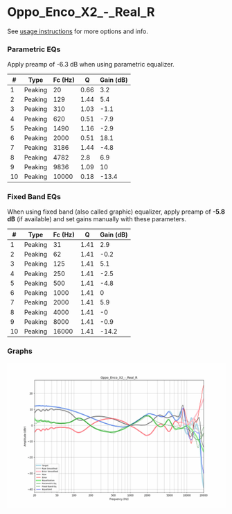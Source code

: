 # Oppo_Enco_X2_-_Real_R
See [usage instructions](https://github.com/jaakkopasanen/AutoEq#usage) for more options and info.

### Parametric EQs
Apply preamp of -6.3 dB when using parametric equalizer.

|   # | Type    |   Fc (Hz) |    Q |   Gain (dB) |
|-----|---------|-----------|------|-------------|
|   1 | Peaking |        20 | 0.66 |         3.2 |
|   2 | Peaking |       129 | 1.44 |         5.4 |
|   3 | Peaking |       310 | 1.03 |        -1.1 |
|   4 | Peaking |       620 | 0.51 |        -7.9 |
|   5 | Peaking |      1490 | 1.16 |        -2.9 |
|   6 | Peaking |      2000 | 0.51 |        18.1 |
|   7 | Peaking |      3186 | 1.44 |        -4.8 |
|   8 | Peaking |      4782 | 2.8  |         6.9 |
|   9 | Peaking |      9836 | 1.09 |        10   |
|  10 | Peaking |     10000 | 0.18 |       -13.4 |

### Fixed Band EQs
When using fixed band (also called graphic) equalizer, apply preamp of **-5.8 dB** (if available) and set gains manually with these parameters.

|   # | Type    |   Fc (Hz) |    Q |   Gain (dB) |
|-----|---------|-----------|------|-------------|
|   1 | Peaking |        31 | 1.41 |         2.9 |
|   2 | Peaking |        62 | 1.41 |        -0.2 |
|   3 | Peaking |       125 | 1.41 |         5.1 |
|   4 | Peaking |       250 | 1.41 |        -2.5 |
|   5 | Peaking |       500 | 1.41 |        -4.8 |
|   6 | Peaking |      1000 | 1.41 |         0   |
|   7 | Peaking |      2000 | 1.41 |         5.9 |
|   8 | Peaking |      4000 | 1.41 |        -0   |
|   9 | Peaking |      8000 | 1.41 |        -0.9 |
|  10 | Peaking |     16000 | 1.41 |       -14.2 |

### Graphs
![](./Oppo_Enco_X2_-_Real_R.png)
